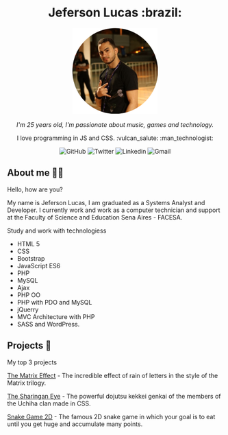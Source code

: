 <p align="center">	
	<h1 align="center">Jeferson Lucas :brazil:</h1>
</p>
<p align="center">
	<img src="perfil.png" width="200">
</p>
<p>
    <p align="center"><em>I'm 25 years old, I'm passionate about music, games and technology.</em></p>
    <p align="center">I love programming in JS and CSS. :vulcan_salute: :man_technologist:</p>
    <p align="center">
		<img src="https://img.shields.io/github/followers/JefersonLucas?style=social" alt="GitHub">
		<img src="https://img.shields.io/twitter/url?label=JefersonLuckas&url=https%3A%2F%2Fimg.shields.io%2Ftwitter%2Furl%3Fstyle%3Dsocial%26url%3Ditter.com%252FJefersonLuckas" alt="Twitter">
		<img src="https://img.shields.io/badge/-jefersonlucas-blue?style=flat-square&logo=Linkedin&logoColor=white&link=https://www.linkedin.com/in/jeferson-lucas/" alt="Linkedin">
		<img src="https://img.shields.io/badge/-jeferson.luckas@gmail.com-c14438?style=flat-square&logo=Gmail&logoColor=white&link=mailto:jeferson.luckas@gmail.com" alt="Gmail">
    </p>
</p>

## About me :man_technologist:

Hello, how are you?

My name is Jeferson Lucas, I am graduated as a Systems Analyst and Developer. I currently work and work as a computer technician and support at the Faculty of Science and Education Sena Aires - FACESA.

Study and work with technologiess
* HTML 5
* CSS
* Bootstrap
* JavaScript ES6
* PHP
* MySQL
* Ajax
* PHP OO
* PHP with PDO and MySQL
* jQuerry
* MVC Architecture with PHP
* SASS and WordPress.

## Projects :rocket:

My top 3 projects

[The Matrix Effect](https://github.com/JefersonLucas/the-matrix-effect) - The incredible effect of rain of letters in the style of the Matrix trilogy.

[The Sharingan Eye](https://github.com/JefersonLucas/the-sharingan-eye) - The powerful dojutsu kekkei genkai of the members of the Uchiha clan made in CSS.

[Snake Game 2D](https://github.com/JefersonLucas/snake-game-2D) - The famous 2D snake game in which your goal is to eat until you get huge and accumulate many points.